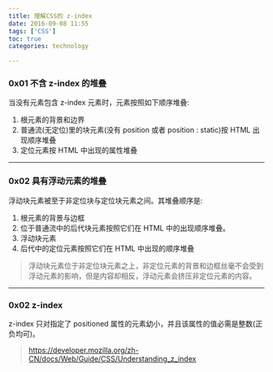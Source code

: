 ```yaml
---
title: 理解CSS的 z-index
date: 2016-09-08 11:55
tags: ['CSS']
toc: true
categories: technology

---
```


### 0x01 不含 z-index 的堆叠
当没有元素包含 z-index 元素时，元素按照如下顺序堆叠:

1. 根元素的背景和边界
2. 普通流(无定位)里的块元素(没有 position 或者 position : static)按 HTML 出现顺序堆叠
3. 定位元素按 HTML 中出现的属性堆叠

---
### 0x02 具有浮动元素的堆叠
浮动块元素被至于非定位块与定位块元素之间。其堆叠顺序是:

1. 根元素的背景与边框
2. 位于普通流中的后代块元素按照它们在 HTML 中的出现顺序堆叠。
3. 浮动块元素
4. 后代中的定位元素按照它们在 HTML 中出现的顺序堆叠

> 浮动块元素位于非定位块元素之上，非定位元素的背景和边框丝毫不会受到浮动元素的影响，但是内容却相反，浮动元素会挤压非定位元素的内容。

---
### 0x02 z-index
z-index 只对指定了 positioned 属性的元素幼小，并且该属性的值必需是整数(正负均可)。

> https://developer.mozilla.org/zh-CN/docs/Web/Guide/CSS/Understanding_z_index

